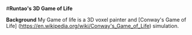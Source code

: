 #**Runtao's 3D Game of Life**

**Background**
My Game of life is a 3D voxel painter and [Conway's Game of Life] (https://en.wikipedia.org/wiki/Conway's_Game_of_Life) simulation.



<!-- **Functionality/MVP's**
- [ ] 3D models of smell molecules and flowers with display pages
- [ ] Camera is controlled by keypresses
- [ ] Zoom is available
- [ ] ~Realistic~ animations

ind addition, the game with include:
- [ ] An intro sequence that will explain what is going on
- [ ] A production readme

**Wireframes**
The game will include a sidebar list of all molecules, and a toggle button that
switches between views
[Alt text](./Smell_blaster_wireframe.png?raw=true "Wireframe")

**Technologies**
This project will implement the following technologies:
- Blender models of flowers and meadowscape
- WebGL will handle animation, rendering, and game play logic.
- Canvas for DOM rendering
- Webpack to bundle and serve up the various scripts.

+models
  +flowers
  +grass
  +landscape
+physics
+js



**Implementation Timeline**
Day 1: work on blender models and have all the node set up done
1. have canvas set up on page,
2. work out controls and flow of the game
3. familiarize self with WebGL
4. work on laser/shooting elements

Day 2: work on blender models and begin physics in WebGL
1. have test models for physics testing
2. continue work on control flow
3. set up camera and lasers

Day 3: Import blender models and link with WebGL
1. make sure the WebGL and blender models work
2. tweek the visuals and mood as needed

Day 4: style style style
1. have adequate styling of the home page
2. make sure controls work

**Bonus Features**
honestly the flower section may end up being a bonus but if there is time I
would work on adding sound features -->
